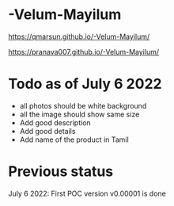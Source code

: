 # -Velum-Mayilum


https://qmarsun.github.io/-Velum-Mayilum/

https://pranava007.github.io/-Velum-Mayilum/

# Todo as of  July 6 2022
- all photos should be white background
- all the image should show same size 
- Add good description
- Add good details 
- Add name of the product in Tamil

# Previous status
July 6 2022: First POC version  v0.00001 is done 
